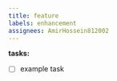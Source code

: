 ```yaml
---
title: feature
labels: enhancement
assignees: AmirHossein812002
---
```

**tasks:**
<!--write the tasks of project here-->
- [ ]  example task

